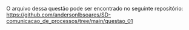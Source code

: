 O arquivo dessa questão pode ser encontrado no seguinte repositório:
https://github.com/andersonlbsoares/SD-comunicacao_de_processos/tree/main/questao_01